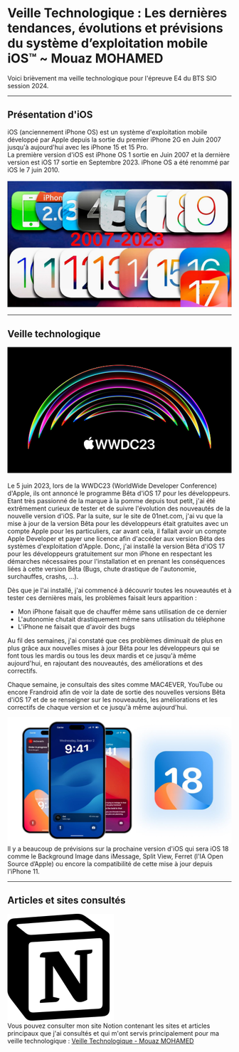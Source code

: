 # Veille Technologique : Les dernières tendances, évolutions et prévisions du système d’exploitation mobile iOS™ ~ Mouaz MOHAMED
Voici brièvement ma veille technologique pour l'épreuve E4 du BTS SIO session 2024.<br>

---

## Présentation d'iOS
iOS (anciennement iPhone OS) est un système d'exploitation mobile développé par Apple depuis la sortie du premier iPhone 2G en Juin 2007 jusqu'à aujourd'hui avec les iPhone 15 et 15 Pro.<br>
La première version d'iOS est iPhone OS 1 sortie en Juin 2007 et la dernière version est iOS 17 sortie en Septembre 2023.
iPhone OS a été renommé par iOS le 7 juin 2010.<br><br>
![ios](Annexes/ios.jpg)

---

## Veille technologique
![wwdc](Annexes/wwdc.jpg)<br><br>
Le 5 juin 2023, lors de la WWDC23 (WorldWide Developer Conference) d'Apple, ils ont annoncé le programme Bêta d'iOS 17 pour les développeurs. Etant très passionné de la marque à la pomme depuis tout petit, j'ai été extrêmement curieux de tester et de suivre l'évolution des nouveautés de la nouvelle version d'iOS. Par la suite, sur le site de 01net.com, j'ai vu que la mise à jour de la version Bêta pour les développeurs était gratuites avec un compte Apple pour les particuliers, car avant cela, il fallait avoir un compte Apple Developer et payer une licence afin d'accéder aux version Bêta des systèmes d'exploitation d'Apple. Donc, j'ai installé la version Bêta d'iOS 17 pour les développeurs gratuitement sur mon iPhone en respectant les démarches nécessaires pour l'installation et en prenant les conséquences liées à cette version Bêta (Bugs, chute drastique de l'autonomie, surchauffes, crashs, ...).

Dès que je l'ai installé, j'ai commencé à découvrir toutes les nouveautés et à tester ces dernières mais, les problèmes faisait leurs apparition : 

- Mon iPhone faisait que de chauffer même sans utilisation de ce dernier
- L'autonomie chutait drastiquement même sans utilisation du téléphone
- L'iPhone ne faisait que d'avoir des bugs

Au fil des semaines, j'ai constaté que ces problèmes diminuait de plus en plus grâce aux nouvelles mises à jour Bêta pour les développeurs qui se font tous les mardis ou tous les deux mardis et ce jusqu'à même aujourd'hui, en rajoutant des nouveautés, des améliorations et des correctifs.

Chaque semaine, je consultais des sites comme MAC4EVER, YouTube ou encore Frandroid afin de voir la date de sortie des nouvelles versions Bêta d'iOS 17 et de se renseigner sur les nouveautés, les améliorations et les correctifs de chaque version et ce jusqu'à même aujourd'hui. <br>

![18](Annexes/18.jpg)
Il y a beaucoup de prévisions sur la prochaine version d'iOS qui sera iOS 18 comme le Background Image dans iMessage, Split View, Ferret (l'IA Open Source d’Apple) ou encore la compatibilité de cette mise à jour depuis l'iPhone 11. 

---

## Articles et sites consultés
![notion](Annexes/lg.png)<br>
Vous pouvez consulter mon site Notion contenant les sites et articles principaux que j'ai consultés et qui m'ont servis principalement pour ma veille technologique : [Veille Technologique - Mouaz MOHAMED](https://www.bit.ly/mouaz-ios "Consulter ma veille technologique")